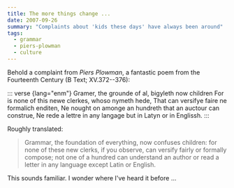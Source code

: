 ```yaml
---
title: The more things change ...
date: 2007-09-26
summary: "Complaints about 'kids these days' have always been around"
tags:
  - grammar
  - piers-plowman
  - culture
---
```


Behold a complaint from <cite>Piers Plowman</cite>, a fantastic poem from the Fourteenth Century (B Text; XV.372--376):

::: verse {lang="enm"}
    Gramer, the grounde of al, bigyleth now children
    For is none of this newe clerkes, whoso nymeth hede,
    That can versifye faire ne formalich enditen,
    Ne nought on amonge an hundreth that an auctour can construe,
    Ne rede a lettre in any langage but in Latyn or in Englissh.
:::

Roughly translated:

> Grammar, the foundation of everything, now confuses children: for none of these new clerks, if you observe, can versify fairly or formally compose; not one of a hundred can understand an author or read a letter in any language except Latin or English.

This sounds familiar. I wonder where I've heard it before ...
